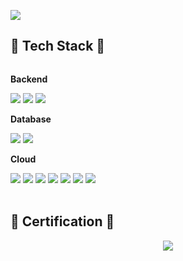 <img src="https://capsule-render.vercel.app/api?
  type=soft&
  color=auto&
  height=300&
  section=header&
  text=Haeseo Lee's GitHub&
  fontSize=90" 
/>

## 🔨 Tech Stack 🔨
<div style="display:flex; flex-direction:column; align-items:flex-start;">
    <!-- Backend -->
    <p><strong>Backend</strong></p>
    <div>
        <img src="https://img.shields.io/badge/NestJS-E0234E?style=for-the-badge&logo=nestjs&logoColor=white"> 
        <img src="https://img.shields.io/badge/TypeScript-%233178C6?style=for-the-badge&logo=typescript&logoColor=white">
        <img src="https://img.shields.io/badge/JavaScript-%23F7DF1E?style=for-the-badge&logo=javascript&logoColor=black"> 
    </div>
    <!-- Database -->
    <p><strong>Database</strong></p>
    <div>
        <img src="https://img.shields.io/badge/mysql-4479A1?style=for-the-badge&logo=mysql&logoColor=white"> 
        <img src="https://img.shields.io/badge/firebase-FFCA28?style=for-the-badge&logo=firebase&logoColor=white">
    </div>
    <!-- Server -->
    <p><strong>Cloud</strong></p>
    <div>
        <img src="https://img.shields.io/badge/NGINX-%23009639?style=for-the-badge&logo=nginx&logoColor=white"> 
        <img src="https://img.shields.io/badge/Amazon EC2-%23FF9900?style=for-the-badge&logo=amazon ec2&logoColor=white"> 
        <img src="https://img.shields.io/badge/Amazon ALB-%238C4FFF?style=for-the-badge"> 
        <img src="https://img.shields.io/badge/Amazon S3-%23569A31?style=for-the-badge&logo=amazon s3&logoColor=white"> 
        <img src="https://img.shields.io/badge/Amazon Lambda-%23FF9900?style=for-the-badge&logo=aws lambda&logoColor=white"> 
        <img src="https://img.shields.io/badge/Amazon%20RDS-%23527FFF?style=for-the-badge&logo=amazon%20rds&logoColor=white">
        <img src="https://img.shields.io/badge/Amazon CloudFront-%23663399?style=for-the-badge"> 
    </div>
</div>

<br>

## 📃 Certification 📃
<div data-iframe-width="150" data-iframe-height="270" data-share-badge-id="5882146e-7999-49a1-a71e-e3c1b2fc520d" data-share-badge-host="https://www.credly.com"
  style="display: flex; width: 100%; justify-content: center;"
>
  <img src="https://d1.awsstatic.com/training-and-certification/certification-badges/AWS-Certified-Developer-Associate_badge.5c083fa855fe82c1cf2d0c8b883c265ec72a17c0.png"
    onClick="window.open('https://www.credly.com/badges/5882146e-7999-49a1-a71e-e3c1b2fc520d/public_url')"
    />
</div>

<!-- [![Top Langs](https://github-readme-stats.vercel.app/api/top-langs/?username=anuraghazra)](https://github.com/anuraghazra/github-readme-stats) -->
<!--
**sheoae12/sheoae12** is a ✨ _special_ ✨ repository because its `README.md` (this file) appears on your GitHub profile.

Here are some ideas to get you started:

- 🔭 I’m currently working on ...
- 🌱 I’m currently learning ...
- 👯 I’m looking to collaborate on ...
- 🤔 I’m looking for help with ...
- 💬 Ask me about ...
- 📫 How to reach me: ...
- 😄 Pronouns: ...
- ⚡ Fun fact: ...
-->
